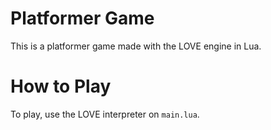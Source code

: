 # Platformer Game
This is a platformer game made with the LOVE engine in Lua.

# How to Play
To play, use the LOVE interpreter on `main.lua`.
